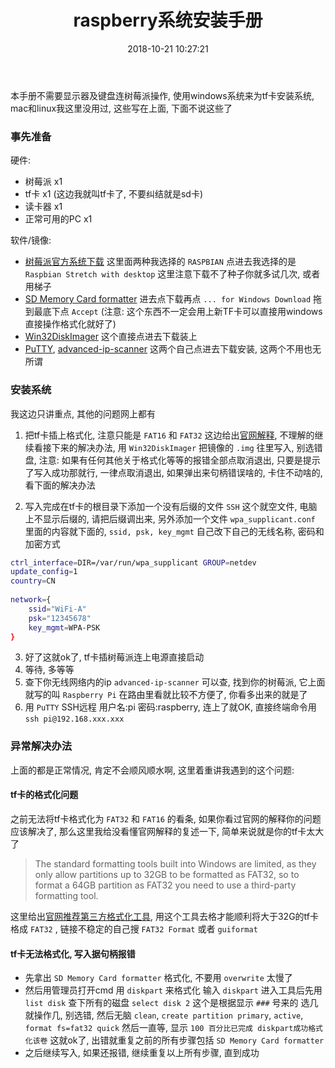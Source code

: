 ﻿---
title: raspberry系统安装手册
date: 2018-10-21 10:27:21
tags: 
    - 树莓派  
categories:
    - 笔记  

---

本手册不需要显示器及键盘连树莓派操作, 使用windows系统来为tf卡安装系统, mac和linux我这里没用过, 这些写在上面, 下面不说这些了

### 事先准备
硬件: 
* 树莓派 x1
* tf卡 x1 (这边我就叫tf卡了, 不要纠结就是sd卡)
* 读卡器 x1
* 正常可用的PC x1

软件/镜像: 
* [树莓派官方系统下载](https://www.raspberrypi.org/downloads/ "") 这里面两种我选择的 `RASPBIAN` 点进去我选择的是 `Raspbian Stretch with desktop` 这里注意下载不了种子你就多试几次, 或者用梯子
* [SD Memory Card formatter](https://www.sdcard.org/chs/index.html "") 进去点下载再点 `... for Windows Download` 拖到最底下点 `Accept` (注意: 这个东西不一定会用上新TF卡可以直接用windows直接操作格式化就好了)
* [Win32DiskImager](https://sourceforge.net/projects/win32diskimager/ "") 这个直接点进去下载装上
* [PuTTY](https://www.putty.org/ ""), [advanced-ip-scanner](http://www.advanced-ip-scanner.com/ "") 这两个自己点进去下载安装, 这两个不用也无所谓


### 安装系统
我这边只讲重点, 其他的问题网上都有

1. 把tf卡插上格式化, 注意只能是 `FAT16` 和 `FAT32` 这边给出[官网解释](https://www.raspberrypi.org/documentation/installation/sd-cards.md ""), 不理解的继续看接下来的解决办法, 用 `Win32DiskImager` 把镜像的 `.img` 往里写入, 别选错盘, 注意: 如果有任何其他关于格式化等等的报错全部点取消退出, 只要是提示了写入成功那就行, 一律点取消退出, 如果弹出来句柄错误啥的, 卡住不动啥的, 看下面的解决办法
    
2. 写入完成在tf卡的根目录下添加一个没有后缀的文件 `SSH` 这个就空文件, 电脑上不显示后缀的, 请把后缀调出来, 另外添加一个文件 `wpa_supplicant.conf` 里面的内容就下面的, `ssid, psk, key_mgmt` 自己改下自己的无线名称, 密码和加密方式

    


```bash
ctrl_interface=DIR=/var/run/wpa_supplicant GROUP=netdev
update_config=1
country=CN
    
network={
    ssid="WiFi-A"
    psk="12345678"
    key_mgmt=WPA-PSK
}
```

    
3. 好了这就ok了, tf卡插树莓派连上电源直接启动
4. 等待, 多等等
5. 查下你无线网络内的ip `advanced-ip-scanner` 可以查, 找到你的树莓派, 它上面就写的叫 `Raspberry Pi` 在路由里看就比较不方便了, 你看多出来的就是了 
6. 用 `PuTTY` SSH远程 用户名:pi 密码:raspberry, 连上了就OK, 直接终端命令用`ssh pi@192.168.xxx.xxx`

### 异常解决办法
上面的都是正常情况, 肯定不会顺风顺水啊, 这里着重讲我遇到的这个问题:

#### tf卡的格式化问题

之前无法将tf卡格式化为 `FAT32` 和 `FAT16` 的看条, 如果你看过官网的解释你的问题应该解决了, 那么这里我给没看懂官网解释的复述一下, 简单来说就是你的tf卡太大了

> The standard formatting tools built into Windows are limited, as they only allow partitions up to 32GB to be formatted as FAT32, so to format a 64GB partition as FAT32 you need to use a third-party formatting tool. 

这里给出[官网推荐第三方格式化工具](http://www.ridgecrop.demon.co.uk/guiformat.htm ""), 用这个工具去格才能顺利将大于32G的tf卡格成 `FAT32` , 链接不稳定的自己搜 `FAT32 Format` 或者 `guiformat`
    

#### tf卡无法格式化, 写入据句柄报错

* 先拿出 `SD Memory Card formatter` 格式化, 不要用 `overwrite` 太慢了
* 然后用管理员打开cmd 用 `diskpart` 来格式化 输入 `diskpart` 进入工具后先用 `list disk` 查下所有的磁盘 `select disk 2` 这个是根据显示 `###` 号来的 选几就操作几, 别选错, 然后无脑 `clean`, `create partition primary`, `active`, `format fs=fat32 quick` 然后一直等, 显示 `100 百分比已完成 diskpart成功格式化该卷` 这就ok了, 出错就重复之前的所有步骤包括 `SD Memory Card formatter` 
* 之后继续写入, 如果还报错, 继续重复以上所有步骤, 直到成功

